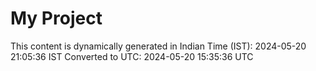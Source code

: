 # My Project

This content is dynamically generated in Indian Time (IST): 2024-05-20 21:05:36 IST
Converted to UTC: 2024-05-20 15:35:36 UTC
